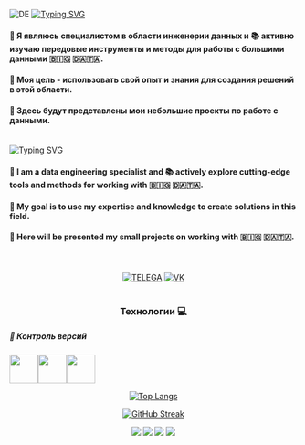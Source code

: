 ![DE](https://t3.ftcdn.net/jpg/03/45/31/28/360_F_345312834_y1esquNNNnxZumL9UwVTnzg7qpeb95Dx.jpg)
[![Typing SVG](https://readme-typing-svg.herokuapp.com?color=%FFFFFF&lines=Всем+привет👋+My+Data+Engineering🔋)](https://git.io/typing-svg)
<br>
#### 🚩 Я являюсь специалистом в области инженерии данных и 📚 активно изучаю передовые инструменты и методы для работы с большими данными 🇧🇮🇬 🇩🇦🇹🇦. 
#### 🎯 Моя цель - использовать свой опыт и знания для создания решений в этой области. 
#### 💾 Здесь будут представлены мои небольшие проекты по работе с данными. <br><br>

[![Typing SVG](https://readme-typing-svg.herokuapp.com?color=%FFFFFF&lines=📖+CLICK+MY+PROJECT+📖)](https://github.com/DmitryTyurin/data-engineering-public)

#### 🚩 I am a data engineering specialist and 📚 actively explore cutting-edge tools and methods for working with 🇧🇮🇬 🇩🇦🇹🇦. 
#### 🎯 My goal is to use my expertise and knowledge to create solutions in this field. 
#### 💾 Here will be presented my small projects on working with 🇧🇮🇬 🇩🇦🇹🇦. <br><br><br>

<div align="center">

[![TELEGA](https://img.icons8.com/?size=100&id=63306&format=png&color=000000)](https://t.me/DmitryTyurin)
[![VK](https://img.icons8.com/?size=100&id=oa4chNZ4S5fa&format=png&color=000000)](https://vk.com/dmitrityurin)
<br>
<br>

</div>


<div align="center">

### Технологии 💻

</div>

##### 🧰 Контроль версий
<img height="50" src="https://user-images.githubusercontent.com/25181517/192108372-f71d70ac-7ae6-4c0d-8395-51d8870c2ef0.png"><img height="50" src="https://user-images.githubusercontent.com/25181517/192108374-8da61ba1-99ec-41d7-80b8-fb2f7c0a4948.png"><img height="50" src="https://user-images.githubusercontent.com/25181517/192108376-c675d39b-90f6-4073-bde6-5a9291644657.png">



<div align="center">

[![Top Langs](https://github-readme-stats.vercel.app/api/top-langs/?username=DmitryTyurin&layout=compact&theme=vision-friendly-dark)](https://github.com/anuraghazra/github-readme-stats)

[![GitHub Streak](https://github-readme-streak-stats.herokuapp.com?user=DmitryTyurin&theme=dark&hide_border=true&border_radius=7.1&locale=ru&date_format=j%20M%5B%20Y%5D)](https://git.io/streak-stats)

![](http://github-profile-summary-cards.vercel.app/api/cards/repos-per-language?username=DmitryTyurin&theme=apprentice)
![](http://github-profile-summary-cards.vercel.app/api/cards/most-commit-language?username=DmitryTyurin&theme=apprentice)
![](http://github-profile-summary-cards.vercel.app/api/cards/stats?username=DmitryTyurin&theme=apprentice)
![](http://github-profile-summary-cards.vercel.app/api/cards/productive-time?username=DmitryTyurin&theme=apprentice&utcOffset=3)

</div>

